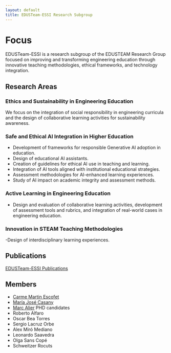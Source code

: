 ```yaml
---
layout: default
title: EDUSTeam-ESSI Research Subgroup
---
```


# Focus

EDUSTeam-ESSI is a research subgroup of the EDUSTEAM Research Group focused on improving and transforming engineering education through innovative teaching methodologies, ethical frameworks, and technology integration. 

## Research Areas

### Ethics and Sustainability in Engineering Education
We focus on the integration of social responsibility in engineering curricula and the design of collaborative learning activities for sustainability awareness.

### Safe and Ethical AI Integration in Higher Education
- Development of frameworks for responsible Generative AI adoption in education.
- Design of educational AI assistants.
- Creation of guidelines for ethical AI use in teaching and learning.
- Integration of AI tools aligned with institutional educational strategies.
- Assessment methodologies for AI-enhanced learning experiences.
- Study of AI impact on academic integrity and assessment methods.

### Active Learning in Engineering Education
- Design and evaluation of collaborative learning activities, development of assessment tools and rubrics, and integration of real-world cases in engineering education.

### Innovation in STEAM Teaching Methodologies
-Design of interdisciplinary learning experiences.

## Publications
[EDUSTeam-ESSI Publications](https://futur.upc.edu/EDUSteam-ESSI)

## Members
- [Carme Martin Escofet](https://futur.upc.edu/CarmeMartinEscofet)
- [María José Casany](https://futur.upc.edu/MariaJoseCasanGuerrero)
- [Marc Alier](https://futur.upc.edu/MarcAlierForment)
PHD candidates
- Roberto Alfaro
- Oscar Bea Torres
- Sergio Lacruz Orbe
- Alex Miró Mediano
- Leonardo Saavedra
- Olga Sans Copé
- Schweitzer Rocuts

